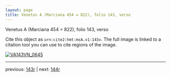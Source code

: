 ```yaml
---
layout: page
title: Venetus A (Marciana 454 = 822), folio 143, verso
---
```


Venetus A (Marciana 454 = 822), folio 143, verso

Cite this object as `urn:cite2:hmt:msA.v1:143v`.  The full image is linked to a citation tool you can use to cite regions of the image.

[![VA143VN_0645](http://www.homermultitext.org/iipsrv?IIIF=/project/homer/pyramidal/deepzoom/hmt/vaimg/2017a/VA143VN_0645.tif/full/800,/0/default.jpg)](http://www.homermultitext.org/ict2/?urn=urn:cite2:hmt:vaimg.2017a:VA143VN_0645) 

---

previous:  [143r](../143r/) | next: [144r](../144r/)